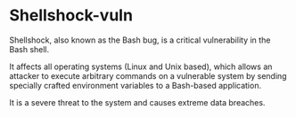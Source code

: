 # Shellshock-vuln
Shellshock, also known as the Bash bug, is a critical vulnerability in the Bash shell.

It affects all operating systems (Linux and Unix based), which allows an attacker to execute arbitrary commands on a vulnerable system by sending specially crafted environment variables to a Bash-based application.

It is a severe threat to the system and causes extreme data breaches.
